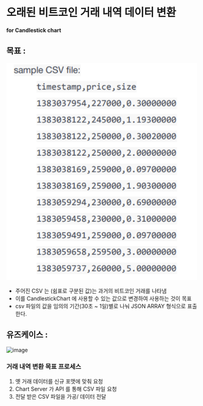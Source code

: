 # 오래된 비트코인 거래 내역 데이터 변환
#### for Candlestick chart

## 목표 :
<img width="500" alt="image" src="img/sample_csv_img.png">

- 주어진 CSV 는 (쉼표로 구분된 값)는 과거의 비트코인 거래를 나타냄
- 이를 CandlestickChart 에 사용할 수 있는 값으로 변경하여 사용하는 것이 목표
- csv 파일의 값을 임의의 기간(30초 ~ 1일)별로 나눠 JSON ARRAY 형식으로 표출한다.
## 유즈케이스 :
<img width="500" alt="image" src="img/use_case.png">


### 거래 내역 변환 목표 프로세스 
1. 옛 거래 데이터를 신규 포맷에 맞춰 요청
2. Chart Server 가 API 를 통해 CSV 파일 요청
3. 전달 받은 CSV 파일을 가공/ 데이터 전달


